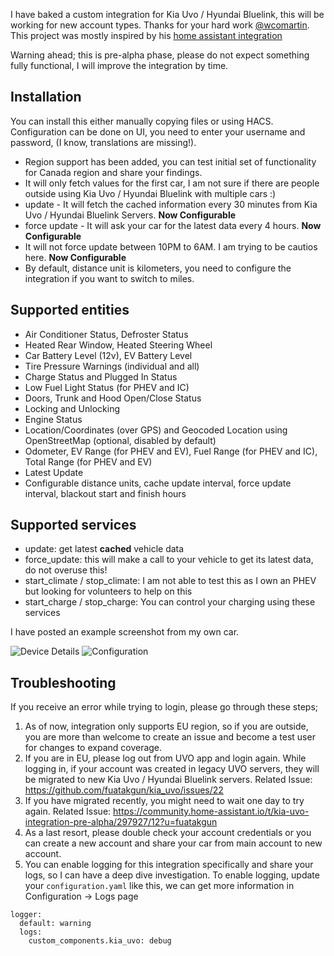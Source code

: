 I have baked a custom integration for Kia Uvo / Hyundai Bluelink, this will be working for new account types. Thanks for your hard work [@wcomartin](https://github.com/wcomartin/kiauvo). This project was mostly inspired by his [home assistant integration](https://github.com/wcomartin/kia_uvo)

Warning ahead; this is pre-alpha phase, please do not expect something fully functional, I will improve the integration by time.

## Installation ##
You can install this either manually copying files or using HACS. Configuration can be done on UI, you need to enter your username and password, (I know, translations are missing!). 

- Region support has been added, you can test initial set of functionality for Canada region and share your findings.
- It will only fetch values for the first car, I am not sure if there are people outside using Kia Uvo / Hyundai Bluelink with multiple cars :)
- update - It will fetch the cached information every 30 minutes from Kia Uvo / Hyundai Bluelink Servers. **Now Configurable**
- force update - It will ask your car for the latest data every 4 hours. **Now Configurable**
- It will not force update between 10PM to 6AM. I am trying to be cautios here. **Now Configurable**
- By default, distance unit is kilometers, you need to configure the integration if you want to switch to miles.

## Supported entities ##
- Air Conditioner Status, Defroster Status
- Heated Rear Window, Heated Steering Wheel
- Car Battery Level (12v), EV Battery Level
- Tire Pressure Warnings (individual and all)
- Charge Status and Plugged In Status
- Low Fuel Light Status (for PHEV and IC)
- Doors, Trunk and Hood Open/Close Status
- Locking and Unlocking
- Engine Status
- Location/Coordinates (over GPS) and Geocoded Location using OpenStreetMap (optional, disabled by default)
- Odometer, EV Range (for PHEV and EV), Fuel Range (for PHEV and IC), Total Range (for PHEV and EV)
- Latest Update
- Configurable distance units, cache update interval, force update interval, blackout start and finish hours

## Supported services ##
- update: get latest **cached** vehicle data
- force_update: this will make a call to your vehicle to get its latest data, do not overuse this!
- start_climate / stop_climate: I am not able to test this as I own an PHEV but looking for volunteers to help on this
- start_charge / stop_charge: You can control your charging using these services

I have posted an example screenshot from my own car.

![Device Details](https://github.com/fuatakgun/kia_uvo/blob/master/Device%20Details.PNG?raw=true)
![Configuration](https://github.com/fuatakgun/kia_uvo/blob/master/Configuration.PNG?raw=true)

## Troubleshooting ##
If you receive an error while trying to login, please go through these steps;
1. As of now, integration only supports EU region, so if you are outside, you are more than welcome to create an issue and become a test user for changes to expand coverage.
2. If you are in EU, please log out from UVO app and login again. While logging in, if your account was created in legacy UVO servers, they will be migrated to new Kia Uvo / Hyundai Bluelink servers. Related Issue: https://github.com/fuatakgun/kia_uvo/issues/22
3. If you have migrated recently, you might need to wait one day to try again. Related Issue: https://community.home-assistant.io/t/kia-uvo-integration-pre-alpha/297927/12?u=fuatakgun
4. As a last resort, please double check your account credentials or you can create a new account and share your car from main account to new account.
5. You can enable logging for this integration specifically and share your logs, so I can have a deep dive investigation. To enable logging, update your `configuration.yaml` like this, we can get more information in Configuration -> Logs page
```
logger:
  default: warning
  logs:
    custom_components.kia_uvo: debug
```
